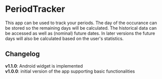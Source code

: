 # PeriodTracker

This app can be used to track your periods. The day of the occurance can be stored so the remaining days will be calculated. The historical data can be accessed as well as (nominal) future dates. In later versions the future days will also be calculated based on the user's statistics.

## Changelog

**v1.1.0**: Android widget is implemented  
**v1.0.0**: initial version of the app supporting basic functionalities
